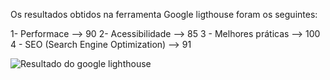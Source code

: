 Os resultados obtidos na ferramenta Google ligthouse foram os seguintes:

1- Performace --> 90
2- Acessibilidade --> 85
3 - Melhores práticas --> 100
4 - SEO (Search Engine Optimization) --> 91

![Resultado do google lighthouse](/img/lighthouse.png)
